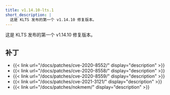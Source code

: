 ```yaml
---
title: v1.14.10-lts.1
short_description: |
  这是 KLTS 发布的第一个 v1.14.10 修复版本。
---
```


这是 KLTS 发布的第一个 v1.14.10 修复版本。

## 补丁

- {{< link url="/docs/patches/cve-2020-8552/" display="description" >}}
- {{< link url="/docs/patches/cve-2020-8558/" display="description" >}}
- {{< link url="/docs/patches/cve-2020-8559/" display="description" >}}
- {{< link url="/docs/patches/cve-2021-3121/" display="description" >}}
- {{< link url="/docs/patches/nokmem/" display="description" >}}
